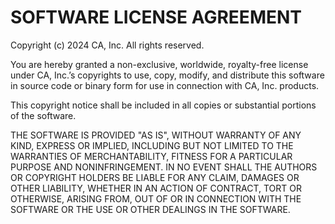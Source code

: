 # SOFTWARE LICENSE AGREEMENT
 
Copyright (c) 2024 CA, Inc. All rights reserved.

You are hereby granted a non-exclusive, worldwide, royalty-free license under CA, Inc.’s copyrights to use, copy, modify, and distribute this software in source code or binary form for use in connection with CA, Inc. products.

This copyright notice shall be included in all copies or substantial portions of the software.

THE SOFTWARE IS PROVIDED "AS IS", WITHOUT WARRANTY OF ANY KIND, EXPRESS OR IMPLIED, INCLUDING BUT NOT LIMITED TO THE WARRANTIES OF MERCHANTABILITY, FITNESS FOR A PARTICULAR PURPOSE AND NONINFRINGEMENT. IN NO EVENT SHALL THE AUTHORS OR COPYRIGHT HOLDERS BE LIABLE FOR ANY CLAIM, DAMAGES OR OTHER LIABILITY, WHETHER IN AN ACTION OF CONTRACT, TORT OR OTHERWISE, ARISING FROM, OUT OF OR IN CONNECTION WITH THE SOFTWARE OR THE USE OR OTHER DEALINGS IN THE SOFTWARE.

